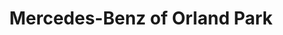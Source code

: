 ---
title: "Mercedes-Benz of Orland Park"
url: /orland-park/mercedes-benz-of-orland-park/
shop: car
---
